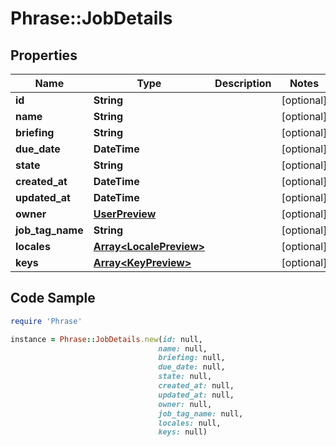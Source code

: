 # Phrase::JobDetails

## Properties

Name | Type | Description | Notes
------------ | ------------- | ------------- | -------------
**id** | **String** |  | [optional] 
**name** | **String** |  | [optional] 
**briefing** | **String** |  | [optional] 
**due_date** | **DateTime** |  | [optional] 
**state** | **String** |  | [optional] 
**created_at** | **DateTime** |  | [optional] 
**updated_at** | **DateTime** |  | [optional] 
**owner** | [**UserPreview**](UserPreview.md) |  | [optional] 
**job_tag_name** | **String** |  | [optional] 
**locales** | [**Array&lt;LocalePreview&gt;**](LocalePreview.md) |  | [optional] 
**keys** | [**Array&lt;KeyPreview&gt;**](KeyPreview.md) |  | [optional] 

## Code Sample

```ruby
require 'Phrase'

instance = Phrase::JobDetails.new(id: null,
                                 name: null,
                                 briefing: null,
                                 due_date: null,
                                 state: null,
                                 created_at: null,
                                 updated_at: null,
                                 owner: null,
                                 job_tag_name: null,
                                 locales: null,
                                 keys: null)
```


